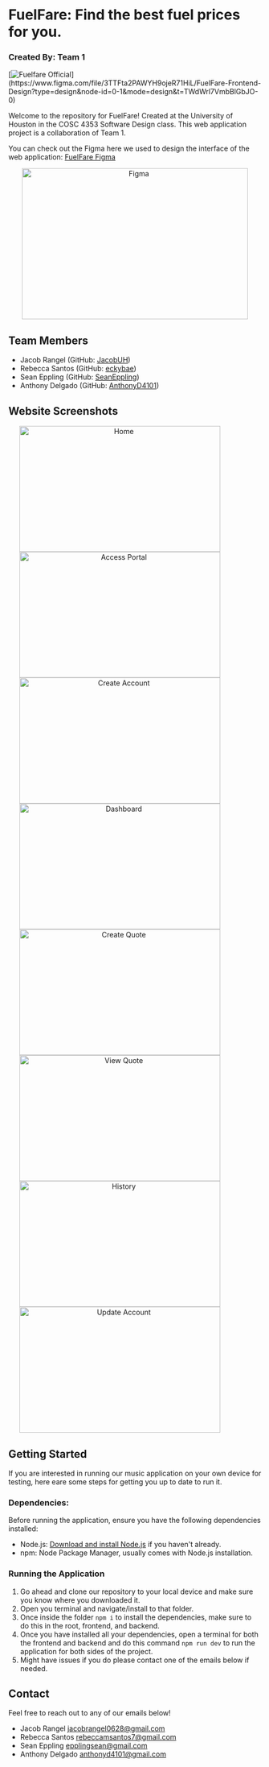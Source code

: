 # FuelFare: Find the best fuel prices for you.
### Created By: Team 1
[![Fuelfare Official]([https://lh3.googleusercontent.com/drive-viewer/AKGpihaIj9HcF_CWGdvme_tIn6zQy1IRAYwMyMJgnSJtnE3-zO7obHuBj3v-p8FyGCS4wUo92dDz9x-mddF8bIZUzbsbBAfoQPTr9vA=s1600-rw-v1](https://lh3.googleusercontent.com/drive-viewer/AKGpihbNy7giWQQtIhby9V6W5WzPQi89L9uNOHLBhd9lqY9RMHQDbsQ-KAWkeUBzsTN0iy_L815jRpjQxifJrmGq6zhuDCBV_gEfE_0=s1600-rw-v1))](https://www.figma.com/file/3TTFta2PAWYH9ojeR71HiL/FuelFare-Frontend-Design?type=design&node-id=0-1&mode=design&t=TWdWrl7VmbBlGbJO-0)

Welcome to the repository for FuelFare! Created at the University of Houston in the COSC 4353 Software Design class. This web application project is a collaboration of Team 1.

You can check out the Figma here we used to design the interface of the web application: [FuelFare Figma](https://www.figma.com/file/3TTFta2PAWYH9ojeR71HiL/FuelFare-Frontend-Design?type=design&node-id=0-1&mode=design&t=TWdWrl7VmbBlGbJO-0)

<p align="center">
<img src="https://lh3.googleusercontent.com/drive-viewer/AKGpihYL1RJN9aMcKz5jMMlSVIczHEfCm9zSoWC6JrI46uhHNLYmoVBdpRlcxIDGGK5jjUcCYYAKbLGQHDXoqVQhbFZDRzEr652lwjg=s1600-rw-v1" alt="Figma" border="0" width="450" height="300">
</p>

## Team Members
- Jacob Rangel (GitHub: [JacobUH](https://github.com/JacobUH))
- Rebecca Santos (GitHub: [eckybae](https://github.com/eckybae))
- Sean Eppling (GitHub: [SeanEppling](https://github.com/SeanEppling))
- Anthony Delgado (GitHub: [AnthonyD4101](https://github.com/AnthonyD4101))

## Website Screenshots

<p align="center">
  <img src="https://lh3.googleusercontent.com/drive-viewer/AKGpihZkCjrzc2Lp7jF0u1LTBVfADs6YRbfArRmL8sGVqaaHw0wWo4hlkhEhi8VqsYqLhPPVACPOS2IKib9bbhaijQaOqOKRaUe1qBQ=s1600-rw-v1" alt="Home" border="0" width="400" height="250" style="margin-right: 60px;">
  <img src="https://lh3.googleusercontent.com/drive-viewer/AKGpihajGccrqxdJf9_fjsPLs12_y5L6CMUfm31HLyTLF9CvkYr18fZwpih7jDdXu1TKZ2OwBNsgmzpmLbH0vhcrewjOybxkguq0ivk=s1600-rw-v1" alt="Access Portal" border="0" width="400" height="250" style="margin-right: 60px;">
  <img src="https://lh3.googleusercontent.com/drive-viewer/AKGpihYSF4X-ix4d-z_ZFDV3NnXCqalSfFhY-B2ZHp3MNx_3RcRsVHUM8zPlAFTOAmJJ7Dqj7oG-zHAeequlce-P_gybPd4DrldC2jI=s1600-rw-v1" alt="Create Account" border="0" width="400" height="250" style="margin-right: 60px;">
  <img src="https://lh3.googleusercontent.com/drive-viewer/AKGpihaSYqalMU_kYtOZu_QB9Ac9_f6m-IT4bzHkK7moptBMyZ4LY8RhCL4v0Al-FzL4VAg26WvCHD-6HkbOJj7tD3wa6fF6stCpxEY=s1600-rw-v1" alt="Dashboard" border="0" width="400" height="250" style="margin-right: 60px;">
  <img src="https://lh3.googleusercontent.com/drive-viewer/AKGpihYdX5fwZfyaId5janWxuDAzoLx5RbedJv_6HuBZVV7ar6BXWhnJPEddglAgHNAgoBU18N3j75spNSJ7k15HLZCPjfxjjvkhLw=s1600-rw-v1" alt="Create Quote" border="0" width="400" height="250" style="margin-right: 60px;">
  <img src="https://lh3.googleusercontent.com/drive-viewer/AKGpihbxJgTGTcaDXoSvAmjLnF4jqWC5Tv0z3UQ2PgQzlizQnce6OG0FGOpdqBkHsoVPA8wEakd02BIx8WqKY2vBShu8-dq1NJA4Ld8=s1600-rw-v1" alt="View Quote" border="0" width="400" height="250" style="margin-right: 60px;">
  <img src="https://lh3.googleusercontent.com/drive-viewer/AKGpihbJsJ1zpXXaqYLrH8Kt5c5oxGKDHvS1p84ejp-gxyKH3NkATciiXhjCS4Ml-3WeLMk89bSJL5FqPq18d5R4vYTQPZMtrm10zuU=s1600-rw-v1" alt="History" border="0" width="400" height="250" style="margin-right: 60px;">
  <img src="https://lh3.googleusercontent.com/drive-viewer/AKGpiha4IMjC0KFHIiAOsUJ3IcY06zUuJSsIjbhAYMutRkQOJCcP9w8Xv_auWrlNroiZx0PkrLCY8aiakd8l9p64e2ovMguKbtuLXyw=s1600-rw-v1" alt="Update Account" border="0" width="400" height="250" style="margin-right: 60px;">
</p>

## Getting Started
If you are interested in running our music application on your own device for testing, here eare some steps for getting you up to date to run it.

### Dependencies:
Before running the application, ensure you have the following dependencies installed:
- Node.js: [Download and install Node.js](https://nodejs.org/) if you haven't already.
- npm: Node Package Manager, usually comes with Node.js installation.

### Running the Application
1. Go ahead and clone our repository to your local device and make sure you know where you downloaded it.
2. Open you terminal and navigate/install to that folder.
3. Once inside the folder `npm i` to install the dependencies, make sure to do this in the root, frontend, and backend.
4. Once you have installed all your dependencies, open a terminal for both the frontend and backend and do this command `npm run dev` to run the application for both sides of the project.
5. Might have issues if you do please contact one of the emails below if needed.

## Contact
Feel free to reach out to any of our emails below!

- Jacob Rangel [jacobrangel0628@gmail.com](https://jacobrangel0628@gmail.com)
- Rebecca Santos [rebeccamsantos7@gmail.com](https://rebeccamsantos7@gmail.com)
- Sean Eppling [epplingsean@gmail.com](https://epplingsean@gmail.com)
- Anthony Delgado [anthonyd4101@gmail.com](https://anthonyd4101@gmail.com)
